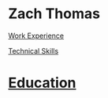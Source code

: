 # Zach Thomas

[Work Experience](workExperience.md)

[Technical Skills](technicalSkills.md)

[Education](education.md)
=======
